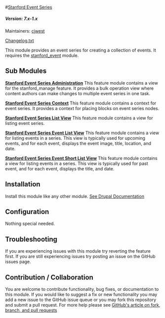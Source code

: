 #[Stanford Event Series](https://github.com/SU-SWS/stanford_image)
##### Version: 7.x-1.x

Maintainers: [cjwest](https://github.com/cjwest)

[Changelog.txt](CHANGELOG.txt)

This module provides an event series for creating a collection of events. It requires the [stanford_event](https://github.com/SU-SWS/stanford_event) module.


Sub Modules
---

**[Stanford Event Series Administration](modules/stanford_event_series_administration)**
This feature module contains a view for the stanford_manage feature. It provides a bulk operation view where content authors can make changes to multiple event series in one task.

**[Stanford Event Series Context](modules/stanford_event_series_context)**
This feature module contains a context for event series. It provides a context for placing blocks on event series nodes. 

**[Stanford Event Series List View](modules/stanford_event_series_list_view)**
This feature module contains a view for listing event series.

**[Stanford Event Series Event List View](modules/stanford_event_series_event_list_view)**
This feature module contains a view for listing events in a series. This view is typically used for upcoming events, and for each event, displays the event image, title, location, and date.

**[Stanford Event Series Event Short List View](modules/stanford_event_series_event_short_list_view)**
This feature module contains a view for listing events in a series. This view is typically used for past event, and for each event, displays the  title, and date.

Installation
---

Install this module like any other module. [See Drupal Documentation](https://drupal.org/documentation/install/modules-themes/modules-7)

Configuration
---

Nothing special needed.

Troubleshooting
---

If you are experiencing issues with this module try reverting the feature first. If you are still experiencing issues try posting an issue on the GitHub issues page.

Contribution / Collaboration
---

You are welcome to contribute functionality, bug fixes, or documentation to this module. If you would like to suggest a fix or new functionality you may add a new issue to the GitHub issue queue or you may fork this repository and submit a pull request. For more help please see [GitHub's article on fork, branch, and pull requests](https://help.github.com/articles/using-pull-requests)

